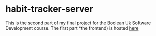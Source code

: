# habit-tracker-server
This is the second part of my final project for the Boolean Uk Software Development course.
The first part *the frontend) is hosted [here](https://github.com/ample-samples/habit-tracker)
